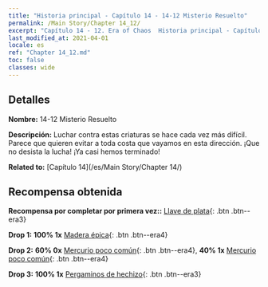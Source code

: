 ```yaml
---
title: "Historia principal - Capítulo 14 - 14-12 Misterio Resuelto"
permalink: /Main Story/Chapter 14_12/
excerpt: "Capítulo 14 - 12. Era of Chaos  Historia principal - Capítulo 14_12. 14-12 Misterio Resuelto"
last_modified_at: 2021-04-01
locale: es
ref: "Chapter 14_12.md"
toc: false
classes: wide
---
```


## Detalles

 **Nombre:** 14-12 Misterio Resuelto

 **Descripción:** Luchar contra estas criaturas se hace cada vez más difícil. Parece que quieren evitar a toda costa que vayamos en esta dirección. ¡Que no desista la lucha! ¡Ya casi hemos terminado!

 **Related to:** [Capítulo 14](/es/Main Story/Chapter 14/)

## Recompensa obtenida

 **Recompensa por completar por primera vez::** [Llave de plata](/es/Items/con_693/){: .btn .btn--era3}

 **Drop 1:** **100% 1x** [Madera épica](/es/Items/mat_48/){: .btn .btn--era4}

 **Drop 2:** **60% 0x** [Mercurio poco común](/es/Items/mat_42/){: .btn .btn--era4}, **40% 1x** [Mercurio poco común](/es/Items/mat_42/){: .btn .btn--era4}

 **Drop 3:** **100% 1x** [Pergaminos de hechizo](/es/Items/con_694/){: .btn .btn--era3}

